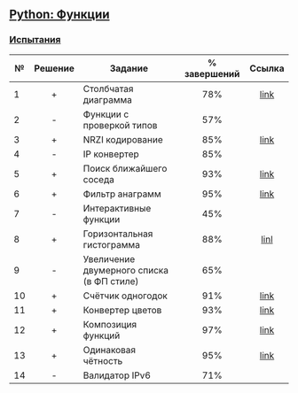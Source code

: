 ## [Python: Функции](https://ru.hexlet.io/courses/python-functions)

### [Испытания](https://ru.hexlet.io/courses/python-functions#challenges)

№  |Решение| Задание                                  | % завершений| Ссылка | 
---|:-----:|------------------------------------------|:-----------:|:------:|
1  | +     |Столбчатая диаграмма                      |78%          |  [link](https://ru.hexlet.io/code_reviews/1102830)|
2  | -     |Функции с проверкой типов                 |57%          |        |
3  | +     |NRZI кодирование                          |85%          |  [link](https://ru.hexlet.io/code_reviews/272810)|
4  | -     |IP конвертер                              |85%          |        |
5  | +     |Поиск ближайшего соседа                   |93%          |  [link](https://ru.hexlet.io/code_reviews/257709)|
6  | +     |Фильтр анаграмм                           |95%          |  [link](https://ru.hexlet.io/code_reviews/257369)|
7  | -     |Интерактивные функции                     |45%          |        |
8  | +     |Горизонтальная гистограмма                |88%          |  [linl](https://ru.hexlet.io/code_reviews/271687)|
9  | -     |Увеличение двумерного списка (в ФП стиле) |65%	        |        | 
10 | +     |Счётчик одногодок	                      |91%          |  [link](https://ru.hexlet.io/code_reviews/435304)|
11 | +     |Конвертер цветов                          |93%          |  [link](https://ru.hexlet.io/code_reviews/259157)|
12 | +     |Композиция функций 		                  |97%          |  [link](https://ru.hexlet.io/code_reviews/1102250)|
13 | +     |Одинаковая чётность                       |95%          |  [link](https://ru.hexlet.io/code_reviews/1102249)|
14 | -     |Валидатор IPv6                            |71%          |        |

